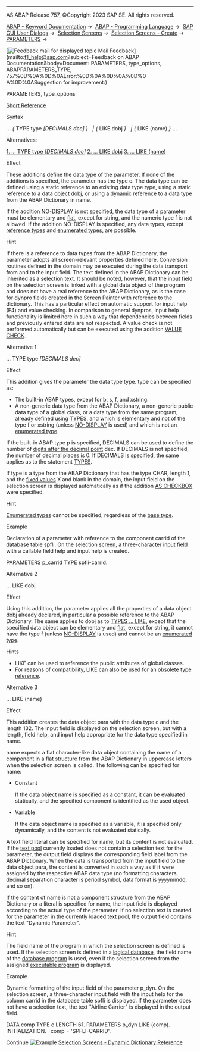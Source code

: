   

* * *

AS ABAP Release 757, ©Copyright 2023 SAP SE. All rights reserved.

[ABAP - Keyword Documentation](https://help.sap.com/doc/abapdocu_757_index_htm/7.57/en-US/abenabap.htm) →  [ABAP - Programming Language](https://help.sap.com/doc/abapdocu_757_index_htm/7.57/en-US/abenabap_reference.htm) →  [SAP GUI User Dialogs](https://help.sap.com/doc/abapdocu_757_index_htm/7.57/en-US/abenabap_screens.htm) →  [Selection Screens](https://help.sap.com/doc/abapdocu_757_index_htm/7.57/en-US/abenselection_screen.htm) →  [Selection Screens - Create](https://help.sap.com/doc/abapdocu_757_index_htm/7.57/en-US/abenselection_screen_create.htm) →  [PARAMETERS](https://help.sap.com/doc/abapdocu_757_index_htm/7.57/en-US/abapparameters.htm) → 

 [![](Mail.gif?object=Mail.gif&sap-language=EN "Feedback mail for displayed topic") Mail Feedback](mailto:f1_help@sap.com?subject=Feedback on ABAP Documentation&body=Document: PARAMETERS, type_options, ABAPPARAMETERS_TYPE, 757%0D%0A%0D%0AError:%0D%0A%0D%0A%0D%0
A%0D%0ASuggestion for improvement:)

PARAMETERS, type\_options

[Short Reference](https://help.sap.com/doc/abapdocu_757_index_htm/7.57/en-US/abapparameters_shortref.htm)

Syntax

... *{* TYPE type *\[*DECIMALS dec*\]* *}*
  *|* *{* LIKE dobj *}*
  *|* *{* LIKE (name) *}* ...

Alternatives:

[1\. ... TYPE type *\[*DECIMALS dec*\]*](#!ABAP_ALTERNATIVE_1@1@)
[2\. ... LIKE dobj](#!ABAP_ALTERNATIVE_2@2@)
[3\. ... LIKE (name)](#!ABAP_ALTERNATIVE_3@3@)

Effect

These additions define the data type of the parameter. If none of the additions is specified, the parameter has the type c. The data type can be defined using a static reference to an existing data type type, using a static reference to a data object dobj, or using a dynamic reference to a data type from the ABAP Dictionary in name.

If the addition [NO-DISPLAY](https://help.sap.com/doc/abapdocu_757_index_htm/7.57/en-US/abapparameters_screen.htm) is not specified, the data type of a parameter must be elementary and [flat](https://help.sap.com/doc/abapdocu_757_index_htm/7.57/en-US/abenflat_glosry.htm "Glossary Entry"), except for string, and the numeric type f is not allowed. If the addition NO-DISPLAY is specified, any data types, except [reference types](https://help.sap.com/doc/abapdocu_757_index_htm/7.57/en-US/abenstatic_type_glosry.htm "Glossary Entry") and [enumerated types](https://help.sap.com/doc/abapdocu_757_index_htm/7.57/en-US/abenenumerated_type_glosry.htm "Glossary Entry"), are possible.

Hint

If there is a reference to data types from the ABAP Dictionary, the parameter adopts all screen-relevant properties defined here. Conversion routines defined in the domain may be executed during the data transport from and to the input field. The text defined in the ABAP Dictionary can be inherited as a selection text. It should be noted, however, that the input field on the selection screen is linked with a global data object of the program and does not have a real reference to the ABAP Dictionary, as is the case for dynpro fields created in the Screen Painter with reference to the dictionary. This has a particular effect on automatic support for input help (F4) and value checking. In comparison to general dynpros, input help functionality is limited here in such a way that dependencies between fields and previously entered data are not respected. A value check is not performed automatically but can be executed using the addition [VALUE CHECK](https://help.sap.com/doc/abapdocu_757_index_htm/7.57/en-US/abapparameters_value.htm).

Alternative 1   

... TYPE type *\[*DECIMALS dec*\]*

Effect

This addition gives the parameter the data type type. type can be specified as:

-   The built-in ABAP types, except for b, s, f, and xstring.
-   A non-generic data type from the ABAP Dictionary, a non-generic public data type of a global class, or a data type from the same program, already defined using [TYPES](https://help.sap.com/doc/abapdocu_757_index_htm/7.57/en-US/abaptypes.htm), and which is elementary and not of the type f or xstring (unless [NO-DISPLAY](https://help.sap.com/doc/abapdocu_757_index_htm/7.57/en-US/abapparameters_screen.htm) is used) and which is not an [enumerated type](https://help.sap.com/doc/abapdocu_757_index_htm/7.57/en-US/abenenumerated_type_glosry.htm "Glossary Entry").

If the built-in ABAP type p is specified, DECIMALS can be used to define the number of [digits after the decimal point](https://help.sap.com/doc/abapdocu_757_index_htm/7.57/en-US/abendecimal_place_glosry.htm "Glossary Entry") dec. If DECIMALS is not specified, the number of decimal places is 0. If DECIMALS is specified, the same applies as to the statement [TYPES](https://help.sap.com/doc/abapdocu_757_index_htm/7.57/en-US/abaptypes_simple.htm).

If type is a type from the ABAP Dictionary that has the type CHAR, length 1, and the [fixed values](https://help.sap.com/doc/abapdocu_757_index_htm/7.57/en-US/abenfixed_value_glosry.htm "Glossary Entry") X and blank in the domain, the input field on the selection screen is displayed automatically as if the addition [AS CHECKBOX](https://help.sap.com/doc/abapdocu_757_index_htm/7.57/en-US/abapparameters_screen.htm) were specified.

Hint

[Enumerated types](https://help.sap.com/doc/abapdocu_757_index_htm/7.57/en-US/abenenumerated_type_glosry.htm "Glossary Entry") cannot be specified, regardless of the [base type](https://help.sap.com/doc/abapdocu_757_index_htm/7.57/en-US/abenbase_type_glosry.htm "Glossary Entry").

Example

Declaration of a parameter with reference to the component carrid of the database table spfli. On the selection screen, a three-character input field with a callable field help and input help is created.

PARAMETERS p\_carrid TYPE spfli-carrid.

Alternative 2   

... LIKE dobj

Effect

Using this addition, the parameter applies all the properties of a data object dobj already declared, in particular a possible reference to the ABAP Dictionary. The same applies to dobj as to [TYPES ... LIKE](https://help.sap.com/doc/abapdocu_757_index_htm/7.57/en-US/abaptypes_referring.htm), except that the specified data object can be elementary and [flat](https://help.sap.com/doc/abapdocu_757_index_htm/7.57/en-US/abenflat_glosry.htm "Glossary Entry"), except for string, it cannot have the type f (unless [NO-DISPLAY](https://help.sap.com/doc/abapdocu_757_index_htm/7.57/en-US/abapparameters_screen.htm) is used) and cannot be an [enumerated type](https://help.sap.com/doc/abapdocu_757_index_htm/7.57/en-US/abenenumerated_type_glosry.htm "Glossary Entry").

Hints

-   LIKE can be used to reference the public attributes of global classes.
-   For reasons of compatibility, LIKE can also be used for an [obsolete type reference](https://help.sap.com/doc/abapdocu_757_index_htm/7.57/en-US/abenlike_obsolete.htm).

Alternative 3   

... LIKE (name)

Effect

This addition creates the data object para with the data type c and the length 132. The input field is displayed on the selection screen, but with a length, field help, and input help appropriate for the data type specified in name.

name expects a flat character-like data object containing the name of a component in a flat structure from the ABAP Dictionary in uppercase letters when the selection screen is called. The following can be specified for name:

-   Constant
    
    If the data object name is specified as a constant, it can be evaluated statically, and the specified component is identified as the used object.
    
-   Variable
    
    If the data object name is specified as a variable, it is specified only dynamically, and the content is not evaluated statically.
    

A text field literal can be specified for name, but its content is not evaluated. If the [text pool](https://help.sap.com/doc/abapdocu_757_index_htm/7.57/en-US/abentext_pool_glosry.htm "Glossary Entry") currently loaded does not contain a selection text for the parameter, the output field displays the corresponding field label from the ABAP Dictionary. When the data is transported from the input field to the data object para, the content is converted in such a way as if it were assigned by the respective ABAP data type (no formatting characters, decimal separation character is period symbol, data format is yyyymmdd, and so on).

If the content of name is not a component structure from the ABAP Dictionary or a literal is specified for name, the input field is displayed according to the actual type of the parameter. If no selection text is created for the parameter in the currently loaded text pool, the output field contains the text "Dynamic Parameter".

Hint

The field name of the program in which the selection screen is defined is used. If the selection screen is defined in a [logical database](https://help.sap.com/doc/abapdocu_757_index_htm/7.57/en-US/abenlogical_data_base_glosry.htm "Glossary Entry"), the field name of the [database program](https://help.sap.com/doc/abapdocu_757_index_htm/7.57/en-US/abendatabase_program_glosry.htm "Glossary Entry") is used, even if the selection screen from the assigned [executable program](https://help.sap.com/doc/abapdocu_757_index_htm/7.57/en-US/abenexecutable_program_glosry.htm "Glossary Entry") is displayed.

Example

Dynamic formatting of the input field of the parameter p\_dyn. On the selection screen, a three-character input field with the input help for the column carrid in the database table spfli is displayed. If the parameter does not have a selection text, the text "Airline Carrier" is displayed in the output field.

DATA comp TYPE c LENGTH 61.
PARAMETERS p\_dyn LIKE (comp).
INITIALIZATION.
  comp = 'SPFLI-CARRID'.

Continue
![Example](exa.gif "Example") [Selection Screens - Dynamic Dictionary Reference](https://help.sap.com/doc/abapdocu_757_index_htm/7.57/en-US/abensel_screen_dyn_dict_abexa.htm)
